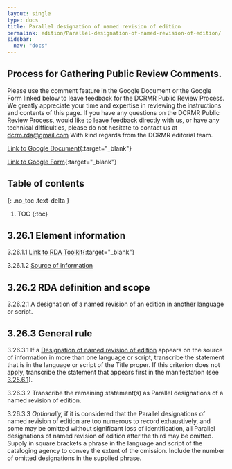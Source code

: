 ```yaml
---
layout: single
type: docs
title: Parallel designation of named revision of edition
permalink: edition/Parallel-designation-of-named-revision-of-edition/
sidebar:
  nav: "docs"
---
```


## Process for Gathering Public Review Comments.
Please use the comment feature in the Google Document or the Google Form linked below to leave feedback for the DCRMR Public Review Process.  We greatly appreciate your time and expertise in reviewing the instructions and contents of this page.  If you have any questions on the DCRMR Public Review Process, would like to leave feedback directly with us, or have any technical difficulties, please do not hesitate to contact us at dcrm.rda@gmail.com  With kind regards from the DCRMR editorial team.

[Link to Google Document](https://docs.google.com/document/d/1MCDxSaol0OHxCF7RokUVPnTXUhYRHUiGu2KrGPm_2Nc/edit){:target="_blank"}

[Link to Google Form](https://docs.google.com/forms/d/e/1FAIpQLSdNtJkbY1mngdTcvCoB7zZcpaIuuKHvlbyiidP-QunDy14VcQ/viewform){:target="_blank"}

## Table of contents
{: .no_toc .text-delta }

1. TOC
{:toc}

## 3.26.1 Element information

<a name="3.26.1.1">3.26.1.1</a> [Link to RDA Toolkit](https://beta.rdatoolkit.org/Content/Index?externalId=en-US_ala-3dbd5b02-c467-3f3e-80e3-9bf3221a9dbf){:target="_blank"}

<a name="3.26.1.2">3.26.1.2</a> [Source of information](/DCRMR/edition/)

## 3.26.2 RDA definition and scope

<a name="3.26.2.1">3.26.2.1</a> A designation of a named revision of an edition in another language or script.

## 3.26.3 General rule

<a name="3.26.3.1">3.26.3.1</a> If a [Designation of named revision of edition](/DCRMR/edition/Designation-of-named-revision-of-edition/) appears on the  source of information in more than one language or script, transcribe the statement that is in the language or script of the Title proper. If this criterion does not apply, transcribe the statement that appears first in the manifestation (see [3.25.6.1](/DCRMR/edition/Designation-of-named-revision-of-edition/#3.25.6.1)).

<a name="3.26.3.2">3.26.3.2</a> Transcribe the remaining statement(s) as Parallel designations of a named revision of edition.

<a name="3.26.3.3">3.26.3.3</a> *Optionally,* if it is considered that the Parallel designations of named revision of edition are too numerous to record exhaustively, and some may be omitted without significant loss of identification, all Parallel designations of named revision of edition after the third may be omitted. Supply in square brackets a phrase in the language and script of the cataloging agency to convey the extent of the omission. Include the number of omitted designations in the supplied phrase.